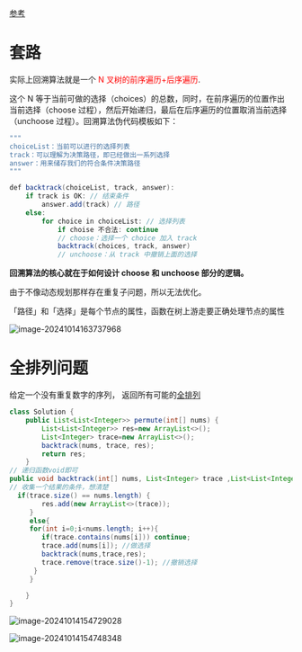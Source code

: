 [参考](https://labuladong.github.io/algo/4/31/104/)

# 套路

实际上回溯算法就是一个 <font color=red>N 叉树的前序遍历+后序遍历</font>. 

这个 N 等于当前可做的选择（choices）的总数，同时，在前序遍历的位置作出当前选择（choose 过程），然后开始递归，最后在后序遍历的位置取消当前选择（unchoose 过程）。回溯算法伪代码模板如下：

```java
"""
choiceList：当前可以进行的选择列表
track：可以理解为决策路径，即已经做出一系列选择
answer：用来储存我们的符合条件决策路径
"""

def backtrack(choiceList, track, answer):
    if track is OK: // 结束条件
        answer.add(track) // 路径
    else:
        for choice in choiceList: // 选择列表
            if choise 不合法: continue
            // choose：选择一个 choice 加入 track
            backtrack(choices, track, answer)
            // unchoose：从 track 中撤销上面的选择
```

**回溯算法的核心就在于如何设计 choose 和 unchoose 部分的逻辑。**

由于不像动态规划那样存在重复子问题，所以无法优化。



「路径」和「选择」是每个节点的属性，函数在树上游走要正确处理节点的属性

![image-20241014163737968](https://piggo-picture.oss-cn-hangzhou.aliyuncs.com/image-20241014163737968.png)







# 全排列问题

给定一个没有重复数字的序列， 返回所有可能的[全排列](https://leetcode.cn/problems/permutations/description/)

```java
class Solution {
    public List<List<Integer>> permute(int[] nums) { 
        List<List<Integer>> res=new ArrayList<>();
        List<Integer> trace=new ArrayList<>();
        backtrack(nums, trace, res);
        return res;
    }
// 递归函数void即可  
public void backtrack(int[] nums, List<Integer> trace ,List<List<Integer>> res ) {
// 收集一个结果的条件，想清楚
  if(trace.size() == nums.length) {
        res.add(new ArrayList<>(trace));
     }
     else{
     for(int i=0;i<nums.length; i++){
        if(trace.contains(nums[i])) continue;
        trace.add(nums[i]); //做选择
        backtrack(nums,trace,res);
        trace.remove(trace.size()-1); //撤销选择
      }
     }

    }
}
```



![image-20241014154729028](https://piggo-picture.oss-cn-hangzhou.aliyuncs.com/image-20241014154729028.png)

![image-20241014154748348](https://piggo-picture.oss-cn-hangzhou.aliyuncs.com/image-20241014154748348.png)



